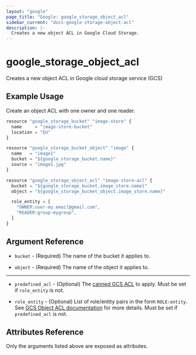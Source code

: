 ```yaml
---
layout: "google"
page_title: "Google: google_storage_object_acl"
sidebar_current: "docs-google-storage-object-acl"
description: |-
  Creates a new object ACL in Google Cloud Storage.
---
```


# google\_storage\_object\_acl

Creates a new object ACL in Google cloud storage service (GCS)

## Example Usage

Create an object ACL with one owner and one reader.

```js
resource "google_storage_bucket" "image-store" {
  name     = "image-store-bucket"
  location = "EU"
}

resource "google_storage_bucket_object" "image" {
  name   = "image1"
  bucket = "${google_storage_bucket.name}"
  source = "image1.jpg"
}

resource "google_storage_object_acl" "image-store-acl" {
  bucket = "${google_storage_bucket.image_store.name}"
  object = "${google_storage_bucket_object.image_store.name}"

  role_entity = [
    "OWNER:user-my.email@gmail.com",
    "READER:group-mygroup",
  ]
}
```

## Argument Reference

* `bucket` - (Required) The name of the bucket it applies to.

* `object` - (Required) The name of the object it applies to.

- - -

* `predefined_acl` - (Optional) The [canned GCS ACL](https://cloud.google.com/storage/docs/access-control#predefined-acl) to apply. Must be set if `role_entity` is not.

* `role_entity` - (Optional) List of role/entity pairs in the form `ROLE:entity`. See [GCS Object ACL documentation](https://cloud.google.com/storage/docs/json_api/v1/objectAccessControls) for more details. Must be set if `predefined_acl` is not.

## Attributes Reference

Only the arguments listed above are exposed as attributes.
